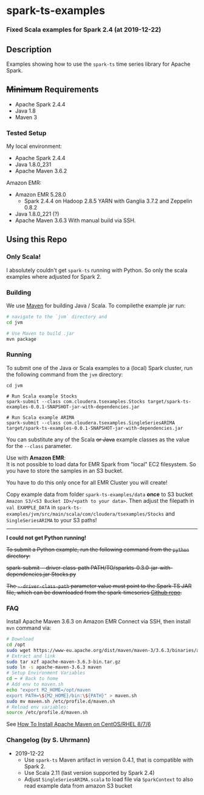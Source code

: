# spark-ts-examples
### Fixed Scala examples for Spark 2.4 (at 2019-12-22)

Description
-----------

Examples showing how to use the `spark-ts` time series library for Apache Spark.

~~Minimum~~ Requirements
--------------------

* Apache Spark 2.4.4
* Java 1.8
* Maven 3

### Tested Setup
My local environment:
 - Apache Spark 2.4.4
 - Java 1.8.0_231
 - Apache Maven 3.6.2
 
Amazon EMR:
 - Amazon EMR 5.28.0
    * Spark 2.4.4 on Hadoop 2.8.5 YARN with Ganglia 3.7.2 and Zeppelin 0.8.2
 - Java 1.8.0_221 (?)
 - Apache Maven 3.6.3
With manual build via SSH.

Using this Repo
---------------

### Only Scala!
I absolutely couldn't get ``spark-ts`` running with Python. So only the scala examples where adjusted for Spark 2.


### Building

We use [Maven](https://maven.apache.org/) for building Java / Scala. 
To compilethe example jar run:

```bash
# navigate to the `jvm` directory and
cd jvm

# Use Maven to build .jar
mvn package
```


### Running

To submit one of the Java or Scala examples to a (local) Spark cluster, run the following command
from the `jvm` directory:

    cd jvm

    # Run Scala example Stocks
    spark-submit --class com.cloudera.tsexamples.Stocks target/spark-ts-examples-0.0.1-SNAPSHOT-jar-with-dependencies.jar

    # Run Scala example ARIMA
    spark-submit --class com.cloudera.tsexamples.SingleSeriesARIMA target/spark-ts-examples-0.0.1-SNAPSHOT-jar-with-dependencies.jar

You can substitute any of the Scala ~~or Java~~ example classes as the value for the `--class` parameter.

Use with **Amazon EMR**: <br>
It is not possible to load data for EMR Spark from "local" EC2 filesystem. So you have to store the samples in an S3 bucket.

You have to do this only once for all EMR Cluster you will create!

Copy example data from folder ``spark-ts-examples/data`` **once** to S3 bucket ``Amazon S3/<S3 Bucket ID>/<path to your data>``.
Then adjust the filepath in ``val EXAMPLE_DATA`` in ``spark-ts-examples/jvm/src/main/scala/com/cloudera/tsexamples/Stocks`` and  ``SingleSeriesARIMA`` to your S3 paths!

---------------

**I could not get Python running!**

~~To submit a Python example, run the following command from the `python` directory:~~

~~spark-submit --driver-class-path PATH/TO/sparkts-0.3.0-jar-with-dependencies.jar Stocks.py~~

~~The `--driver-class-path` parameter value must point to the Spark-TS JAR file, which can be
downloaded from the spark-timeseries [Github repo](https://github.com/sryza/spark-timeseries).~~



### FAQ

Install Apache Maven 3.6.3 on Amazon EMR
Connect via SSH, then install ``mvn`` command via:
```bash
# Download
cd /opt
sudo wget https://www-eu.apache.org/dist/maven/maven-3/3.6.3/binaries/apache-maven-3.6.3-bin.tar.gz
# Extract and link
sudo tar xzf apache-maven-3.6.3-bin.tar.gz
sudo ln -s apache-maven-3.6.3 maven
# Setup Environment Variables
cd ~ # Back to home
# Add env to maven.sh
echo "export M2_HOME=/opt/maven
export PATH=\${M2_HOME}/bin:\${PATH}" > maven.sh
sudo mv maven.sh /etc/profile.d/maven.sh
# Reload env variables:
source /etc/profile.d/maven.sh
```
See [ How To Install Apache Maven on CentOS/RHEL 8/7/6](https://tecadmin.net/install-apache-maven-on-centos/)

### Changelog (by S. Uhrmann)
 - 2019-12-22
     - Use ``spark-ts`` Maven artifact in version 0.4.1, that is compatible with Spark 2.
     - Use Scala 2.11 (last version supported by Spark 2.4)
     - Adjust ``SingleSeriesARIMA.scala`` to load file via ``SparkContext`` to also read example data from amazon S3 bucket
